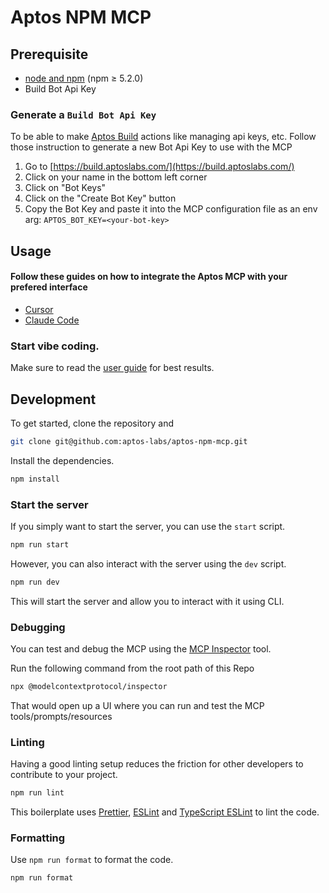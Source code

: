 # Aptos NPM MCP

## Prerequisite

- [node and npm](https://nodejs.org/en) (npm ≥ 5.2.0)
- Build Bot Api Key

### Generate a `Build Bot Api Key`

To be able to make [Aptos Build](https://build.aptoslabs.com/) actions like managing api keys, etc. Follow those instruction to generate a new Bot Api Key to use with the MCP

1. Go to [https://build.aptoslabs.com/](https://build.aptoslabs.com/)
2. Click on your name in the bottom left corner
3. Click on "Bot Keys"
4. Click on the "Create Bot Key" button
5. Copy the Bot Key and paste it into the MCP configuration file as an env arg: `APTOS_BOT_KEY=<your-bot-key>`

## Usage

#### Follow these guides on how to integrate the Aptos MCP with your prefered interface

- [Cursor](./integration_guides/cursor.md)
- [Claude Code](./integration_guides/claude_code.md)

### Start vibe coding.

Make sure to read the [user guide](./integration_guides/user_guide.md) for best results.

## Development

To get started, clone the repository and

```bash
git clone git@github.com:aptos-labs/aptos-npm-mcp.git
```

Install the dependencies.

```bash
npm install
```

### Start the server

If you simply want to start the server, you can use the `start` script.

```bash
npm run start
```

However, you can also interact with the server using the `dev` script.

```bash
npm run dev
```

This will start the server and allow you to interact with it using CLI.

### Debugging

You can test and debug the MCP using the [MCP Inspector](https://github.com/modelcontextprotocol/inspector) tool.

Run the following command from the root path of this Repo

```bash
npx @modelcontextprotocol/inspector
```

That would open up a UI where you can run and test the MCP tools/prompts/resources

### Linting

Having a good linting setup reduces the friction for other developers to contribute to your project.

```bash
npm run lint
```

This boilerplate uses [Prettier](https://prettier.io/), [ESLint](https://eslint.org/) and [TypeScript ESLint](https://typescript-eslint.io/) to lint the code.

### Formatting

Use `npm run format` to format the code.

```bash
npm run format
```
